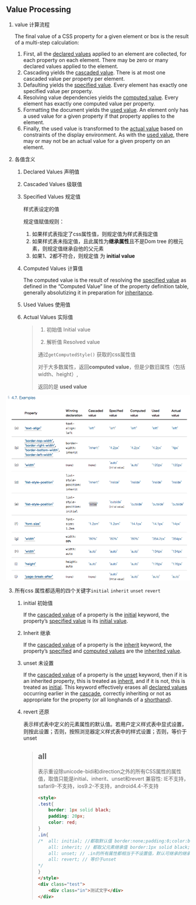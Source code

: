 ## **Value Processing**

1. value 计算流程

   The final value of a CSS property for a given element or box is the result of a multi-step calculation:

   1. First, all the [declared values](https://drafts.csswg.org/css-cascade-4/#declared-value) applied to an element are collected, for each property on each element. There may be zero or many declared values applied to the element.
   2. Cascading yields the [cascaded value](https://drafts.csswg.org/css-cascade-4/#cascaded-value). There is at most one cascaded value per property per element.
   3. Defaulting yields the [specified value](https://drafts.csswg.org/css-cascade-4/#specified-value). Every element has exactly one specified value per property.
   4. Resolving value dependencies yields the [computed value](https://drafts.csswg.org/css-cascade-4/#computed-value). Every element has exactly one computed value per property.
   5. Formatting the document yields the [used value](https://drafts.csswg.org/css-cascade-4/#used-value). An element only has a used value for a given property if that property applies to the element.
   6. Finally, the used value is transformed to the [actual value](https://drafts.csswg.org/css-cascade-4/#actual-value) based on constraints of the display environment. As with the [used value](https://drafts.csswg.org/css-cascade-4/#used-value), there may or may not be an actual value for a given property on an element.

2. 各值含义

   1. Declared Values  声明值

   2. Cascaded Values  级联值

   3. Specified Values 规定值

      样式表设定的值

      规定值赋值规则：

      1. 如果样式表指定了css属性值，则规定值为样式表指定值
      2. 如果样式表未指定值，且此属性为**继承属性**且不是Dom tree 的根元素，则规定值继承自他的父元素
      3. 如果1、2都不符合，则规定值 为 **initial value**

   4. Computed Values 计算值

      The computed value is the result of resolving the [specified value](https://drafts.csswg.org/css-cascade-4/#specified-value) as defined in the “Computed Value” line of the property definition table, generally absolutizing it in preparation for [inheritance](https://drafts.csswg.org/css-cascade-4/#inheritance).

   5. Used Values 使用值

   6. Actual Values 实际值

      

      >1. 初始值 Initial value
      >
      >2. 解析值 Resolved value
      >
      >   通过`getComputedStyle()` 获取的css属性值
      >
      >   对于大多数属性，返回**computed value**，但是少数旧属性（包括width、height）,
      >
      >   返回的是 **used value**

![image-20200609145000257](../../../image/image-20200609145000257.png)

3. 所有css 属性都适用的四个关键字`initial` `inherit` `unset` `revert`

   1. initial 初始值

      If the [cascaded value](https://drafts.csswg.org/css-cascade/#cascaded-value) of a property is the [initial](https://drafts.csswg.org/css-cascade/#valdef-all-initial) keyword, the property’s [specified value](https://drafts.csswg.org/css-cascade/#specified-value) is its [initial value](https://drafts.csswg.org/css-cascade/#initial-value).

   2. Inherit 继承

      If the [cascaded value](https://drafts.csswg.org/css-cascade/#cascaded-value) of a property is the [inherit](https://drafts.csswg.org/css-cascade/#valdef-all-inherit) keyword, the property’s [specified](https://drafts.csswg.org/css-cascade/#specified-value) and [computed values](https://drafts.csswg.org/css-cascade/#computed-value) are the [inherited value](https://drafts.csswg.org/css-cascade/#inherited-value).

   3. unset 未设置

      If the [cascaded value](https://drafts.csswg.org/css-cascade/#cascaded-value) of a property is the [unset](https://drafts.csswg.org/css-cascade/#valdef-all-unset) keyword, then if it is an inherited property, this is treated as [inherit](https://drafts.csswg.org/css-cascade/#valdef-all-inherit), and if it is not, this is treated as [initial](https://drafts.csswg.org/css-cascade/#valdef-all-initial). This keyword effectively erases all [declared values](https://drafts.csswg.org/css-cascade/#declared-value) occurring earlier in the [cascade](https://drafts.csswg.org/css-cascade/#cascade), correctly inheriting or not as appropriate for the property (or all longhands of a [shorthand](https://drafts.csswg.org/css-cascade/#shorthand-property)).

   4. revert 还原

      表示样式表中定义的元素属性的默认值。若用户定义样式表中显式设置，则按此设置；否则，按照浏览器定义样式表中的样式设置；否则，等价于unset

      > ## all
      >
      > 表示重设除unicode-bidi和direction之外的所有CSS属性的属性值，取值只能是initial、inherit、unset和revert
      > 兼容性: IE不支持，safari9-不支持，ios9.2-不支持，android4.4-不支持
      >
      > ```html
      > <style>
      > .test{
      >     border: 1px solid black;
      >     padding: 20px;
      >     color: red;
      > }
      > .in{
      > /*  all: initial; //都取默认值 border:none;padding:0;color:black;
      >     all: inherit; // 都取父元素继承值 border:1px solid black;padding:20px;color:red;
      >     all: unset; // .in的所有属性都相当于不设置值，默认可继承的继承，不可继承的保持默认值		  border:none;padding:0;color:red;
      >     all: revert; // 等价于unset
      > */
      > }
      > </style>
      > <div class="test">
      >     <div class="in">测试文字</div>            
      > </div>
      > ```

 

